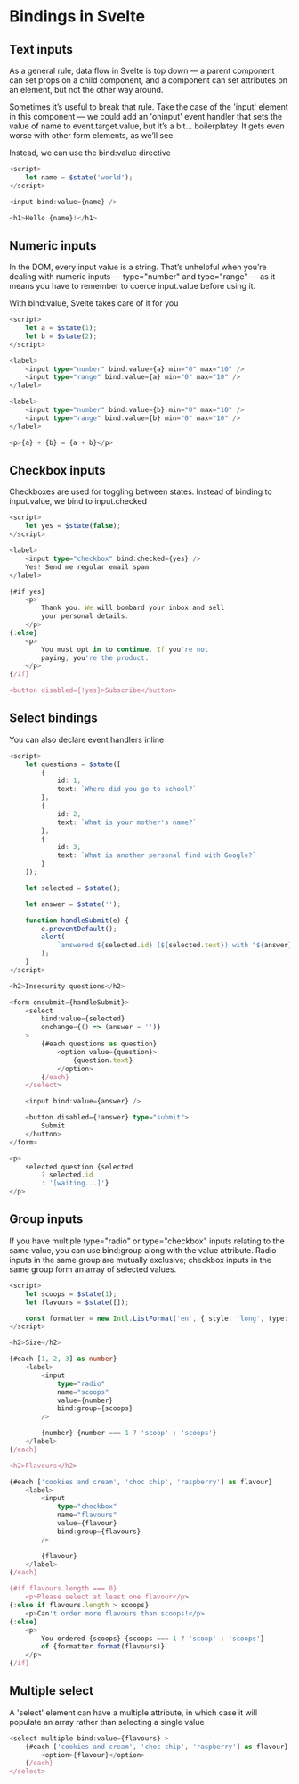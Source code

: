 # Bindings in Svelte


## Text inputs

As a general rule, data flow in Svelte is top down — a parent component can set props on a child component, and a component can set attributes on an element, but not the other way around.

Sometimes it’s useful to break that rule. Take the case of the 'input' element in this component — we could add an 'oninput' event handler that sets the value of name to event.target.value, but it’s a bit... boilerplatey. It gets even worse with other form elements, as we’ll see.

Instead, we can use the bind:value directive

```Typescript
<script>
	let name = $state('world');
</script>

<input bind:value={name} />

<h1>Hello {name}!</h1>
```


## Numeric inputs

In the DOM, every input value is a string. That’s unhelpful when you’re dealing with numeric inputs — type="number" and type="range" — as it means you have to remember to coerce input.value before using it.

With bind:value, Svelte takes care of it for you

```Typescript
<script>
	let a = $state(1);
	let b = $state(2);
</script>

<label>
	<input type="number" bind:value={a} min="0" max="10" />
	<input type="range" bind:value={a} min="0" max="10" />
</label>

<label>
	<input type="number" bind:value={b} min="0" max="10" />
	<input type="range" bind:value={b} min="0" max="10" />
</label>

<p>{a} + {b} = {a + b}</p>
```

## Checkbox inputs

Checkboxes are used for toggling between states. Instead of binding to input.value, we bind to input.checked

```Typescript
<script>
	let yes = $state(false);
</script>

<label>
	<input type="checkbox" bind:checked={yes} />
	Yes! Send me regular email spam
</label>

{#if yes}
	<p>
		Thank you. We will bombard your inbox and sell
		your personal details.
	</p>
{:else}
	<p>
		You must opt in to continue. If you're not
		paying, you're the product.
	</p>
{/if}

<button disabled={!yes}>Subscribe</button>
```

## Select bindings

You can also declare event handlers inline

```Typescript
<script>
	let questions = $state([
		{
			id: 1,
			text: `Where did you go to school?`
		},
		{
			id: 2,
			text: `What is your mother's name?`
		},
		{
			id: 3,
			text: `What is another personal find with Google?`
		}
	]);

	let selected = $state();

	let answer = $state('');

	function handleSubmit(e) {
		e.preventDefault();
		alert(
			`answered ${selected.id} (${selected.text}) with "${answer}"`
		);
	}
</script>

<h2>Insecurity questions</h2>

<form onsubmit={handleSubmit}>
	<select
		bind:value={selected}
		onchange={() => (answer = '')}
	>
		{#each questions as question}
			<option value={question}>
				{question.text}
			</option>
		{/each}
	</select>

	<input bind:value={answer} />

	<button disabled={!answer} type="submit">
		Submit
	</button>
</form>

<p>
	selected question {selected
		? selected.id
		: '[waiting...]'}
</p>
```

## Group inputs

If you have multiple type="radio" or type="checkbox" inputs relating to the same value, you can use bind:group 
along with the value attribute. Radio inputs in the same group are mutually exclusive; checkbox inputs in the same 
group form an array of selected values.

```Typescript
<script>
	let scoops = $state(1);
	let flavours = $state([]);

	const formatter = new Intl.ListFormat('en', { style: 'long', type: 'conjunction' })
</script>

<h2>Size</h2>

{#each [1, 2, 3] as number}
	<label>
		<input
			type="radio"
			name="scoops"
			value={number}
			bind:group={scoops}
		/>

		{number} {number === 1 ? 'scoop' : 'scoops'}
	</label>
{/each}

<h2>Flavours</h2>

{#each ['cookies and cream', 'choc chip', 'raspberry'] as flavour}
	<label>
		<input
			type="checkbox"
			name="flavours"
			value={flavour}
			bind:group={flavours}
		/>

		{flavour}
	</label>
{/each}

{#if flavours.length === 0}
	<p>Please select at least one flavour</p>
{:else if flavours.length > scoops}
	<p>Can't order more flavours than scoops!</p>
{:else}
	<p>
		You ordered {scoops} {scoops === 1 ? 'scoop' : 'scoops'}
		of {formatter.format(flavours)}
	</p>
{/if}

```


## Multiple select

A 'select' element can have a multiple attribute, in which case it will populate an array rather than selecting a 
single value

```Typescript
<select multiple bind:value={flavours} >
	{#each ['cookies and cream', 'choc chip', 'raspberry'] as flavour}
		<option>{flavour}</option>
	{/each}
</select>
```
